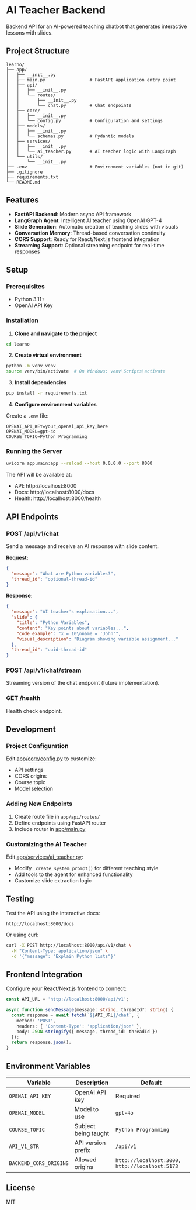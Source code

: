 # AI Teacher Backend

Backend API for an AI-powered teaching chatbot that generates interactive lessons with slides.

## Project Structure

```
learno/
├── app/
│   ├── __init__.py
│   ├── main.py                 # FastAPI application entry point
│   ├── api/
│   │   ├── __init__.py
│   │   └── routes/
│   │       ├── __init__.py
│   │       └── chat.py         # Chat endpoints
│   ├── core/
│   │   ├── __init__.py
│   │   └── config.py           # Configuration and settings
│   ├── models/
│   │   ├── __init__.py
│   │   └── schemas.py          # Pydantic models
│   ├── services/
│   │   ├── __init__.py
│   │   └── ai_teacher.py       # AI teacher logic with LangGraph
│   └── utils/
│       └── __init__.py
├── .env                        # Environment variables (not in git)
├── .gitignore
├── requirements.txt
└── README.md
```

## Features

- **FastAPI Backend**: Modern async API framework
- **LangGraph Agent**: Intelligent AI teacher using OpenAI GPT-4
- **Slide Generation**: Automatic creation of teaching slides with visuals
- **Conversation Memory**: Thread-based conversation continuity
- **CORS Support**: Ready for React/Next.js frontend integration
- **Streaming Support**: Optional streaming endpoint for real-time responses

## Setup

### Prerequisites

- Python 3.11+
- OpenAI API Key

### Installation

1. **Clone and navigate to the project**

```bash
cd learno
```

2. **Create virtual environment**

```bash
python -m venv venv
source venv/bin/activate  # On Windows: venv\Scripts\activate
```

3. **Install dependencies**

```bash
pip install -r requirements.txt
```

4. **Configure environment variables**

Create a `.env` file:

```env
OPENAI_API_KEY=your_openai_api_key_here
OPENAI_MODEL=gpt-4o
COURSE_TOPIC=Python Programming
```

### Running the Server

```bash
uvicorn app.main:app --reload --host 0.0.0.0 --port 8000
```

The API will be available at:
- API: http://localhost:8000
- Docs: http://localhost:8000/docs
- Health: http://localhost:8000/health

## API Endpoints

### POST /api/v1/chat

Send a message and receive an AI response with slide content.

**Request:**
```json
{
  "message": "What are Python variables?",
  "thread_id": "optional-thread-id"
}
```

**Response:**
```json
{
  "message": "AI teacher's explanation...",
  "slide": {
    "title": "Python Variables",
    "content": "Key points about variables...",
    "code_example": "x = 10\nname = 'John'",
    "visual_description": "Diagram showing variable assignment..."
  },
  "thread_id": "uuid-thread-id"
}
```

### POST /api/v1/chat/stream

Streaming version of the chat endpoint (future implementation).

### GET /health

Health check endpoint.

## Development

### Project Configuration

Edit [app/core/config.py](app/core/config.py) to customize:
- API settings
- CORS origins
- Course topic
- Model selection

### Adding New Endpoints

1. Create route file in `app/api/routes/`
2. Define endpoints using FastAPI router
3. Include router in [app/main.py](app/main.py)

### Customizing the AI Teacher

Edit [app/services/ai_teacher.py](app/services/ai_teacher.py):
- Modify `_create_system_prompt()` for different teaching style
- Add tools to the agent for enhanced functionality
- Customize slide extraction logic

## Testing

Test the API using the interactive docs:
```
http://localhost:8000/docs
```

Or using curl:
```bash
curl -X POST http://localhost:8000/api/v1/chat \
  -H "Content-Type: application/json" \
  -d '{"message": "Explain Python lists"}'
```

## Frontend Integration

Configure your React/Next.js frontend to connect:

```typescript
const API_URL = 'http://localhost:8000/api/v1';

async function sendMessage(message: string, threadId?: string) {
  const response = await fetch(`${API_URL}/chat`, {
    method: 'POST',
    headers: { 'Content-Type': 'application/json' },
    body: JSON.stringify({ message, thread_id: threadId })
  });
  return response.json();
}
```

## Environment Variables

| Variable | Description | Default |
|----------|-------------|---------|
| `OPENAI_API_KEY` | OpenAI API key | Required |
| `OPENAI_MODEL` | Model to use | `gpt-4o` |
| `COURSE_TOPIC` | Subject being taught | `Python Programming` |
| `API_V1_STR` | API version prefix | `/api/v1` |
| `BACKEND_CORS_ORIGINS` | Allowed origins | `http://localhost:3000, http://localhost:5173` |

## License

MIT
